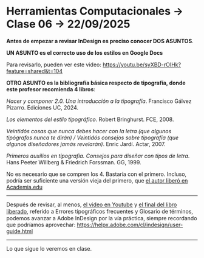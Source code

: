 # Herramientas Computacionales → Clase 06 → 22/09/2025

**Antes de empezar a revisar InDesign es preciso conocer DOS ASUNTOS**. 

**UN ASUNTO es el correcto uso de los estilos en Google Docs**

Para revisarlo, pueden ver este video: https://youtu.be/syXBD-rOIHk?feature=shared&t=104

**OTRO ASUNTO es la bibliografía básica respecto de tipografía, donde este profesor recomienda 4 libros**: 

*Hacer y componer 2.0. Una introducción a la tipografía*. Francisco Gálvez Pizarro. Ediciones UC, 2024.

*Los elementos del estilo tipográfico*. Robert Bringhurst. FCE, 2008.

*Veintidós cosas que nunca debes hacer con la letra (que algunos tipógrafos nunca te dirán) / Veintidós consejos sobre tipografía (que algunos diseñadores jamás revelarán)*. Enric Jardí. Actar, 2007.

*Primeros auxilios en tipografía. Consejos para diseñar con tipos de letra*. Hans Peeter Willberg & Friedrich Forssman. GG, 1999.

No es necesario que se compren los 4. Bastaría con el primero. Incluso, podría ser suficiente una versión vieja del primero, que [el autor liberó en Academia.edu](https://www.academia.edu/44258031/Educaci%C3%B3n_tipogr%C3%A1fica_una_introducci%C3%B3n_a_la_tipograf%C3%ADa_1_Francisco_G%C3%A1lvez_Pizarro)

- - - - - -  -

Después de revisar, al menos, [el video en Youtube](https://youtu.be/syXBD-rOIHk?feature=shared&t=104) y [el final del libro liberado](https://www.academia.edu/44258031/Educaci%C3%B3n_tipogr%C3%A1fica_una_introducci%C3%B3n_a_la_tipograf%C3%ADa_1_Francisco_G%C3%A1lvez_Pizarro), referido a Errores tipográﬁcos frecuentes y Glosario de términos, podemos avanzar a Adobe InDesign por la vía práctica, siempre recordando que podríamos aprovechar: https://helpx.adobe.com/cl/indesign/user-guide.html

- - - - - - - 

Lo que sigue lo veremos en clase.
